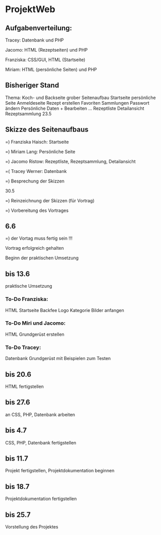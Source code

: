 # ProjektWeb

## Aufgabenverteilung:

Tracey: Datenbank und PHP

Jacomo: HTML (Rezeptseiten) und PHP

Franziska: CSS/GUI, HTML (Startseite)

Miriam: HTML (persönliche Seiten) und PHP 

## Bisheriger Stand

Thema: Koch- und Backseite
grober Seitenaufbau
Startseite
persönliche Seite
Anmeldeseite
Rezept erstellen
Favoriten
Sammlungen
Passwort ändern
Persönliche Daten + Bearbeiten 
...
Rezeptliste
Detailansicht
Rezeptsammlung
23.5

## Skizze des Seitenaufbaus 

  =)  Franziska Haisch: Startseite

  =)  Miriam Lang: Persönliche Seite

  =)  Jacomo Ristow: Rezeptliste, Rezeptsammlung, Detailansicht

  =(  Tracey Werner: Datenbank

=) Besprechung der Skizzen

30.5

=) Reinzeichnung der Skizzen (für Vortrag)

=) Vorbereitung des Vortrages

## 6.6

=) der Vortag muss fertig sein !!!

Vortrag erfolgreich gehalten

Beginn der praktischen Umsetzung

## bis 13.6

praktische Umsetzung

### To-Do Franziska:
HTML Startseite
Backfee Logo
Kategorie Bilder anfangen
### To-Do Miri und Jacomo:
HTML Grundgerüst erstellen
### To-Do Tracey:
Datenbank Grundgerüst mit Beispielen zum Testen

## bis 20.6

HTML fertigstellen

## bis 27.6

an CSS, PHP, Datenbank arbeiten

## bis 4.7

CSS, PHP, Datenbank fertigstellen

## bis 11.7

Projekt fertigstellen, Projektdokumentation beginnen

## bis 18.7

Projektdokumentation fertigstellen

## bis 25.7

Vorstellung des Projektes
